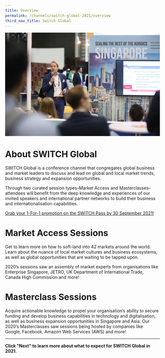 ```yaml
---
title: Overview
permalink: /channels/switch-global-2021/overview
third_nav_title: Switch Global
---
```


![](/images/SWITCH%20Global%201.jpg)
# About SWITCH Global
SWITCH Global is a conference channel that congregates global business and market leaders to discuss and lead on global and local market trends, business strategy and expansion opportunities.

Through two curated session types–Market Access and Masterclasses–attendees will benefit from the deep knowledge and experiences of our invited speakers and international partner networks to build their business and internationalisation capabilities.

[Grab your 1-For-1 promotion on the SWITCH Pass by 30 September 2021!](https://events.hubilo.com/switchsg/register)

# Market Access Sessions
Get to learn more on how to soft-land into 42 markets around the world. Learn about the nuance of local market cultures and business ecosystems, as well as global opportunities that are waiting to be tapped upon. 

2020’s sessions saw an assembly of market experts from organisations like Enterprise Singapore, JETRO, UK Department of International Trade, Canada High Commission and more!

# Masterclass Sessions
Acquire actionable knowledge to propel your organisation’s ability to secure funding and develop business capabilities in technology and digitalisation, as well as business expansion opportunities in Singapore and Asia. Our 2020’s Masterclasses saw sessions being hosted by companies like Google, Facebook, Amazon Web Services (AWS) and more!

***
**Click "Next" to learn more about what to expect for SWITCH Global in 2021.**